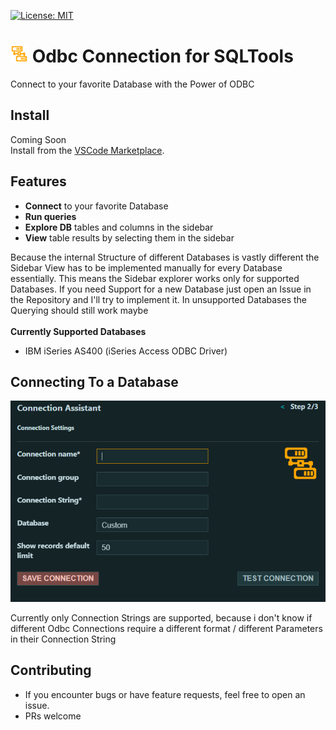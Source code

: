 [![License: MIT](https://img.shields.io/badge/License-MIT-yellow.svg)](https://opensource.org/licenses/MIT)

# <img src="https://github.com/tobi187/SqlTools-Odbc/blob/master/icons/db-orange.png?raw=true"  style="height:1em;"/> Odbc Connection for SQLTools

Connect to your favorite Database with the Power of ODBC

## Install

Coming Soon<br>
Install from the [VSCode Marketplace](link).

## Features

- **Connect** to your favorite Database
- **Run queries**
- **Explore DB** tables and columns in the sidebar
- **View** table results by selecting them in the sidebar

Because the internal Structure of different Databases is vastly different the Sidebar View has to be implemented manually for every Database essentially. This means the Sidebar explorer works only for supported Databases. If you need Support for a new Database just open an Issue in the Repository and I'll try to implement it. In unsupported Databases the Querying should still work maybe <br><br>
**Currently Supported Databases**
- IBM iSeries AS400 (iSeries Access ODBC Driver)

## Connecting To a Database

![alt text](https://github.com/tobi187/SqlTools-Odbc/blob/master/assets/image.png?raw=true)

Currently only Connection Strings are supported, because i don't know if different Odbc Connections require a different format / different Parameters in their Connection String

## Contributing

- If you encounter bugs or have feature requests, feel free to open an issue.
- PRs welcome
